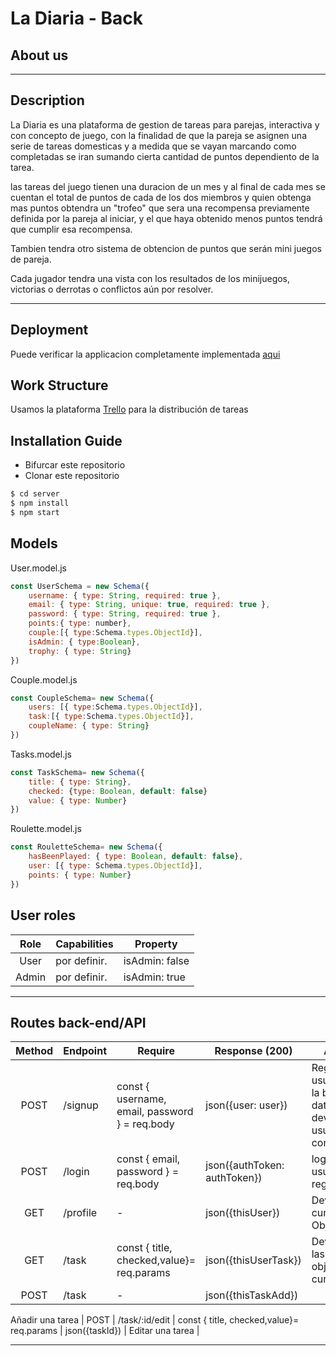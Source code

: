 # La Diaria - Back
## About us
------------
## Description 
La Diaria es una plataforma de gestion de tareas para parejas, interactiva y con concepto de juego, con la finalidad de que la pareja se asignen  una serie de tareas domesticas
y a medida que se vayan marcando como completadas se
iran sumando cierta cantidad de puntos dependiento de 
la tarea.

las tareas del juego tienen una duracion de un mes y
al final de cada mes se cuentan el total de puntos de
cada de  los dos miembros y quien obtenga mas puntos obtendra
un "trofeo" que sera una recompensa previamente definida por la pareja al iniciar, y el que haya obtenido menos puntos tendrá que  cumplir esa recompensa.

Tambien tendra otro sistema de obtencion de puntos que serán 
mini juegos de pareja.

Cada jugador tendra una vista con los resultados de los minijuegos, victorias o derrotas o conflictos aún por resolver.

--------------
## Deployment 

Puede verificar la applicacion completamente implementada  [aqui]()

## Work Structure
Usamos la plataforma [Trello](https://trello.com/b/hpGY6UqD/ladiaria) para la distribución de tareas

## Installation Guide
- Bifurcar este repositorio
- Clonar este repositorio
````bash
$ cd server
$ npm install
$ npm start 
````
## Models
User.model.js
````js
const UserSchema = new Schema({
    username: { type: String, required: true },
    email: { type: String, unique: true, required: true },
    password: { type: String, required: true },
    points:{ type: number},
    couple:[{ type:Schema.types.ObjectId}],
    isAdmin: { type:Boolean},
    trophy: { type: String}
})
````

Couple.model.js
````js
const CoupleSchema= new Schema({
    users: [{ type:Schema.types.ObjectId}],
    task:[{ type:Schema.types.ObjectId}],
    coupleName: { type: String}
})
````
Tasks.model.js
````js
const TaskSchema= new Schema({
    title: { type: String},
    checked: {type: Boolean, default: false}
    value: { type: Number}
})
````
Roulette.model.js
````js
const RouletteSchema= new Schema({
    hasBeenPlayed: { type: Boolean, default: false},
    user: [{ type: Schema.types.ObjectId}],
    points: { type: Number}
})
````
## User roles
| Role  | Capabilities                                                                                                                               | Property       |
| :---: | ------------------------------------------------------------------------------------------------------------------------------------------ | -------------- |
| User  | por definir.                                                                       | isAdmin: false |
| Admin | por definir. | isAdmin: true  |
---
## Routes back-end/API
| Method | Endpoint                    | Require                                             | Response (200)                                                        | Action                                                                    |
| :----: | --------------------------- | --------------------------------------------------- |---------------------------------------------------------------------- | ------------------------------------------------------------------------- |
| POST   | /signup                     | const { username, email, password } = req.body      | json({user: user})                                                    | Registra al usuario en la base de datos y devuelve el usuario conectado.        |
| POST   | /login                      | const { email, password } = req.body                | json({authToken: authToken})                                          | logea al usuario ya registrado                                        |
 GET    | /profile                    | -                                                   | json({thisUser})                                                      | Devuelve el currentUser Object|
 GET    | /task                    | const { title, checked,value}= req.params                                                   | json({thisUserTask})                                                      | Devuelve las tasks objects del currentUser
 POST    | /task                  | -                                                   | json({thisTaskAdd})                                                      | 
 Añadir una tarea
 | POST   | /task/:id/edit                    | const { title, checked,value}= req.params      | json({taskId})                                                    | Editar una tarea        |

---
